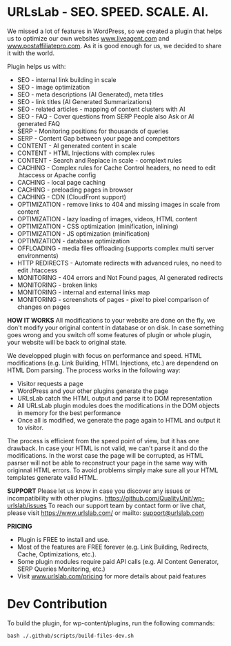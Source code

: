 # URLsLab - SEO. SPEED. SCALE. AI.


We missed a lot of features in WordPress, so we created a plugin that helps us to optimize our own websites www.liveagent.com and www.postaffiliatepro.com.
As it is good enough for us, we decided to share it with the world.

Plugin helps us with:
- SEO - internal link building in scale
- SEO - image optimization
- SEO - meta descriptions (AI Generated), meta titles
- SEO - link titles (AI Generated Summarizations)
- SEO - related articles - mapping of content clusters with AI
- SEO - FAQ - Cover questions from SERP People also Ask or AI generated FAQ
- SERP - Monitoring positions for thousands of queries
- SERP - Content Gap between your page and competitors
- CONTENT - AI generated content in scale
- CONTENT - HTML Injections with complex rules
- CONTENT - Search and Replace in scale - complext rules
- CACHING - Complex rules for Cache Control headers, no need to edit .htaccess or Apache config
- CACHING - local page caching
- CACHING - preloading pages in browser
- CACHING - CDN (CloudFront support)
- OPTIMIZATION - remove links to 404 and missing images in scale from content
- OPTIMIZATION - lazy loading of images, videos, HTML content
- OPTIMIZATION - CSS optimization (minification, inlining)
- OPTIMIZATION - JS optimization (minification)
- OPTIMIZATION - database optimization
- OFFLOADING - media files offloading (supports complex multi server environments)
- HTTP REDIRECTS - Automate redirects with advanced rules, no need to edit .htaccess
- MONITORING - 404 errors and Not Found pages, AI generated redirects
- MONITORING - broken links
- MONITORING - internal and external links map
- MONITORING - screenshots of pages - pixel to pixel comparison of changes on pages

**HOW IT WORKS**
All modifications to your website are done on the fly, we don't modify your original content in database or on disk.
In case something goes wrong and you switch off some features of plugin or whole plugin, your website will be back to original state.

We developped plugin with focus on performance and speed. 
HTML modifications (e.g. Link Building, HTML Injections, etc.) are dependend on HTML Dom parsing.
The process works in the following way:
- Visitor requests a page
- WordPress and your other plugins generate the page
- URLsLab catch the HTML output and parse it to DOM representation
- All URLsLab plugin modules does the modifications in the DOM objects in memory for the best performance
- Once all is modified, we generate the page again to HTML and output it to visitor.

The process is efficient from the speed point of view, but it has one drawback.
In case your HTML is not valid, we can't parse it and do the modifications.
In the worst case the page will be corrupted, as HTML pasrser will not be able to reconstruct your page in the same way with originnal HTML errors.
To avoid problems simply make sure all your HTML templates generate valid HTML.


**SUPPORT**
Please let us know in case you discover any issues or incompatibility with other plugins.
https://github.com/QualityUnit/wp-urlslab/issues
To reach our support team by contact form or live chat, please visit https://www.urlslab.com/ or mailto: support@urlslab.com

**PRICING**
- Plugin is FREE to install and use.
- Most of the features are FREE forever (e.g. Link Building, Redirects, Cache, Optimizations, etc.).
- Some plugin modules require paid API calls (e.g. AI Content Generator, SERP Queries Monitoring, etc.)
- Visit www.urlslab.com/pricing for more details about paid features

# Dev Contribution
To build the plugin, for wp-content/plugins, run the following commands: 
```
bash ./.github/scripts/build-files-dev.sh
```